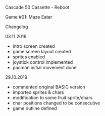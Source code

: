 Cascade 50 Cassette - Reboot

Game #01: Maze Eater

Changelog

03.11.2019

- intro screen created  
- game screen layout created  
- sprites enabled  
- joystick control implemented  
- pacman initial movement done  

29.10.2019

- commented original BASIC version  
- imported sprites & chars  
- modification to some fruit sprite/chars  
- char positions changed to be consecutive  
- game outline defined
